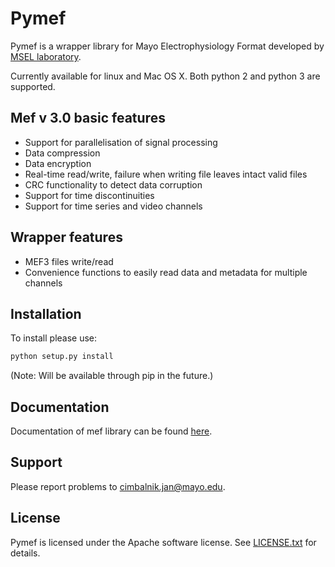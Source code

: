 Pymef
====

Pymef is a wrapper library for Mayo Electrophysiology Format developed by 
[MSEL laboratory](http://msel.mayo.edu/).

Currently available for linux and Mac OS X. Both python 2 and python 3 are supported.

Mef v 3.0 basic features
------------------------

-   Support for parallelisation of signal processing
-   Data compression
-   Data encryption
-   Real-time read/write, failure when writing file leaves intact valid files
-   CRC functionality to detect data corruption
-   Support for time discontinuities
-   Support for time series and video channels

Wrapper features
----------------

-   MEF3 files write/read
-   Convenience functions to easily read data and metadata for multiple channels

Installation
------------

To install please use:
```bash
python setup.py install
```
(Note: Will be available through pip in the future.)

Documentation
-------------

Documentation of mef library can be found [here](http://msel.mayo.edu/codes.html).

Support
-------

Please report problems to cimbalnik.jan@mayo.edu.

License
-------

Pymef is licensed under the Apache software license. See [LICENSE.txt](./LICENSE.txt) for details.
